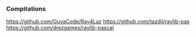 
### Compitations ###

https://github.com/GuvaCode/Ray4Laz
https://github.com/tazdij/raylib-pas
https://github.com/drezgames/raylib-pascal

